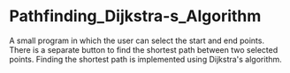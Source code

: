 # Pathfinding_Dijkstra-s_Algorithm
A small program in which the user can select the start and end points. There is a separate button to find the shortest path between two selected points. Finding the shortest path is implemented using Dijkstra's algorithm.
